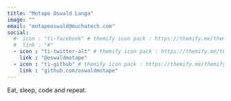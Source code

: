 ```yaml
---
title: "Motape Oswald Langa"
image: ""
email: "motapeoswald@muchatech.com"
social:
  #- icon : "ti-facebook" # themify icon pack : https://themify.me/themify-icons
  #  link : "#"
  - icon : "ti-twitter-alt" # themify icon pack : https://themify.me/themify-icons
    link : "@oswaldmotape"
  - icon : "ti-github" # themify icon pack : https://themify.me/themify-icons
    link : "github.com/oswaldmotape"
---
```


Eat, sleep, code and repeat.